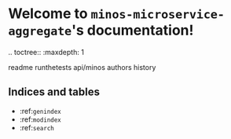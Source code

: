 # Welcome to `minos-microservice-aggregate`'s documentation!

.. toctree::
   :maxdepth: 1

   readme
   runthetests
   api/minos
   authors
   history

## Indices and tables
* :ref:`genindex`
* :ref:`modindex`
* :ref:`search`
